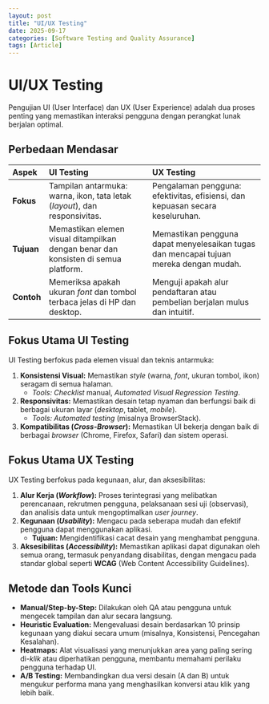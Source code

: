 ```yaml
---
layout: post
title: "UI/UX Testing"
date: 2025-09-17
categories: [Software Testing and Quality Assurance]
tags: [Article]
---
```

# UI/UX Testing

Pengujian UI (User Interface) dan UX (User Experience) adalah dua proses penting yang memastikan interaksi pengguna dengan perangkat lunak berjalan optimal.

## Perbedaan Mendasar

| Aspek | UI Testing | UX Testing |
| :--- | :--- | :--- |
| **Fokus** | Tampilan antarmuka: warna, ikon, tata letak (*layout*), dan responsivitas. | Pengalaman pengguna: efektivitas, efisiensi, dan kepuasan secara keseluruhan. |
| **Tujuan** | Memastikan elemen visual ditampilkan dengan benar dan konsisten di semua platform. | Memastikan pengguna dapat menyelesaikan tugas dan mencapai tujuan mereka dengan mudah. |
| **Contoh** | Memeriksa apakah ukuran *font* dan tombol terbaca jelas di HP dan desktop. | Menguji apakah alur pendaftaran atau pembelian berjalan mulus dan intuitif. |

## Fokus Utama UI Testing

UI Testing berfokus pada elemen visual dan teknis antarmuka:

1.  **Konsistensi Visual:** Memastikan *style* (warna, *font*, ukuran tombol, ikon) seragam di semua halaman.
    * *Tools:* *Checklist* manual, *Automated Visual Regression Testing*.
2.  **Responsivitas:** Memastikan desain tetap nyaman dan berfungsi baik di berbagai ukuran layar (*desktop*, tablet, *mobile*).
    * *Tools:* *Automated testing* (misalnya BrowserStack).
3.  **Kompatibilitas (*Cross-Browser*):** Memastikan UI bekerja dengan baik di berbagai *browser* (Chrome, Firefox, Safari) dan sistem operasi.

## Fokus Utama UX Testing

UX Testing berfokus pada kegunaan, alur, dan aksesibilitas:

1.  **Alur Kerja (*Workflow*):** Proses terintegrasi yang melibatkan perencanaan, rekrutmen pengguna, pelaksanaan sesi uji (observasi), dan analisis data untuk mengoptimalkan *user journey*.
2.  **Kegunaan (*Usability*):** Mengacu pada seberapa mudah dan efektif pengguna dapat menggunakan aplikasi.
    * **Tujuan:** Mengidentifikasi cacat desain yang menghambat pengguna.
3.  **Aksesibilitas (*Accessibility*):** Memastikan aplikasi dapat digunakan oleh semua orang, termasuk penyandang disabilitas, dengan mengacu pada standar global seperti **WCAG** (Web Content Accessibility Guidelines).

## Metode dan Tools Kunci

* **Manual/Step-by-Step:** Dilakukan oleh QA atau pengguna untuk mengecek tampilan dan alur secara langsung.
* **Heuristic Evaluation:** Mengevaluasi desain berdasarkan 10 prinsip kegunaan yang diakui secara umum (misalnya, Konsistensi, Pencegahan Kesalahan).
* **Heatmaps:** Alat visualisasi yang menunjukkan area yang paling sering di-*klik* atau diperhatikan pengguna, membantu memahami perilaku pengguna terhadap UI.
* **A/B Testing:** Membandingkan dua versi desain (A dan B) untuk mengukur performa mana yang menghasilkan konversi atau klik yang lebih baik.